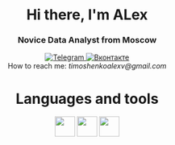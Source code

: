 <div id="header" align="center">
	<h1>Hi there, I'm ALex</h1>
	<h3>Novice Data Analyst from Moscow</h3>
  
 <div id="socials" align="center">
	<a href="https://t.me/timoshenkoalex">
		<img src="https://img.shields.io/badge/Telegram-2CA5E0?style=for-the-badge&logo=telegram&logoColor=white" alt="Telegram"/>
	</a>
	<a href="https://vk.com/timoshenkoalexv">
		<img src="https://img.shields.io/badge/вконтакте-%232E87FB.svg?&style=for-the-badge&logo=vk&logoColor=white" alt="Вконтакте"/>
	</a>
</div>
<a>
	How to reach me:
	<i> timoshenkoalexv@gmail.com </i>
</a>
<H1>
	Languages and tools
</H1
 <div id="Languages and tools" align="center">
	<a>
		<img src="https://cdn.jsdelivr.net/gh/devicons/devicon/icons/python/python-original-wordmark.svg" width="40" height="40"/>
	</a>
	<a>
		<img src="https://cdn.jsdelivr.net/gh/devicons/devicon/icons/pycharm/pycharm-original.svg" width="40" height="40"/>
	</a>
	<a>
		<img src="https://cdn.jsdelivr.net/gh/devicons/devicon/icons/postgresql/postgresql-original-wordmark.svg" width="40" height="40"/>
	</a>
</div>	

